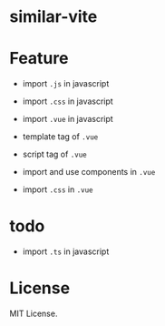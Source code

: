 # similar-vite


# Feature

- import `.js` in javascript

- import `.css` in javascript

- import `.vue` in javascript

- template tag of `.vue`

- script tag of `.vue`

- import and use components in `.vue`

- import `.css` in `.vue`

# todo

- import `.ts` in javascript


# License

MIT License.
